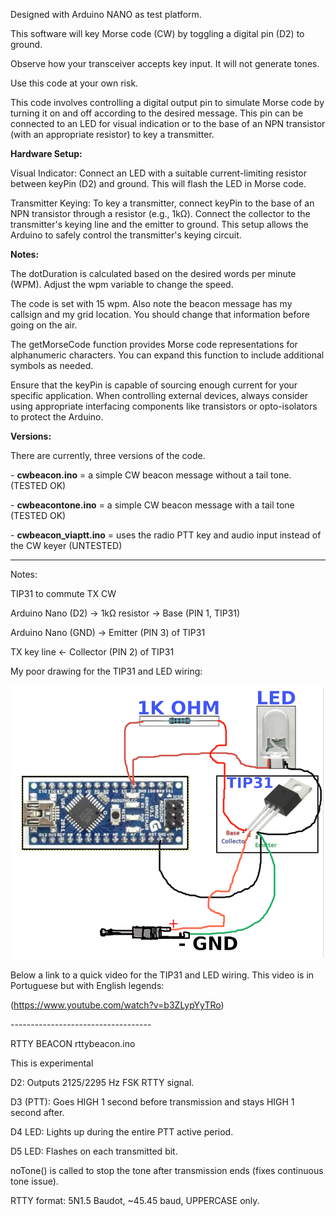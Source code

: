 Designed with Arduino NANO as test platform.

This software will key Morse code (CW) by toggling a digital pin (D2) to ground. 
<p>Observe how your transceiver accepts key input. It will not generate tones.</p>
Use this code at your own risk.

This code involves controlling a digital output pin to simulate Morse code by turning it on and off according to the desired message. This pin can be connected to an LED for visual indication or to the base of an NPN transistor (with an appropriate resistor) to key a transmitter. 

<B>Hardware Setup:</B>

Visual Indicator: Connect an LED with a suitable current-limiting resistor between keyPin (D2) and ground. This will flash the LED in Morse code.

Transmitter Keying: To key a transmitter, connect keyPin to the base of an NPN transistor through a resistor (e.g., 1kΩ). Connect the collector to the transmitter's keying line and the emitter to ground. This setup allows the Arduino to safely control the transmitter's keying circuit.

<B>Notes:</B>

The dotDuration is calculated based on the desired words per minute (WPM). Adjust the wpm variable to change the speed.
<p>The code is set with 15 wpm. Also note the beacon message has my callsign and my grid location. You should change that information before going on the air.</p>


The getMorseCode function provides Morse code representations for alphanumeric characters. You can expand this function to include additional symbols as needed.

Ensure that the keyPin is capable of sourcing enough current for your specific application. When controlling external devices, always consider using appropriate interfacing components like transistors or opto-isolators to protect the Arduino.

<B>Versions:</B>
<p>There are currently, three versions of the code.</p>
<p></p>
<p> - <b>cwbeacon.ino</b> = a simple CW beacon message without a tail tone. (TESTED OK)</p>
<p> - <b>cwbeacontone.ino</b>  = a simple CW beacon message with a tail tone (TESTED OK)</p>
<p> - <b>cwbeacon_viaptt.ino</b>  = uses the radio PTT key and audio input instead of the CW keyer (UNTESTED)</p>

<p></p>

----------------------------------
<p>Notes:</p>
<p>TIP31 to commute TX CW</p>
<p>Arduino Nano (D2) → 1kΩ resistor → Base (PIN 1, TIP31) </p>
<p>Arduino Nano (GND) → Emitter (PIN 3) of TIP31 </p>
<p>TX key line ← Collector (PIN 2) of TIP31 </p>
<p></p>
<p>My poor drawing for the TIP31 and LED wiring:</p>

![Drawing](images/CWBEACON_TIP31_DRAW.png)

<p>Below a link to a quick video for the TIP31 and LED wiring. This video is in Portuguese but with English legends:</p>
<p></p>

(https://www.youtube.com/watch?v=b3ZLypYyTRo)

<p></p>
-----------------------------------
<p>RTTY BEACON rttybeacon.ino</p>
<p>This is experimental</p>

<p>D2: Outputs 2125/2295 Hz FSK RTTY signal.</p>

<p>D3 (PTT): Goes HIGH 1 second before transmission and stays HIGH 1 second after.</p>

<p>D4 LED: Lights up during the entire PTT active period.</p>

<p>D5 LED: Flashes on each transmitted bit.</p>

<p>noTone() is called to stop the tone after transmission ends (fixes continuous tone issue).</p>

<p>RTTY format: 5N1.5 Baudot, ~45.45 baud, UPPERCASE only.</p>
